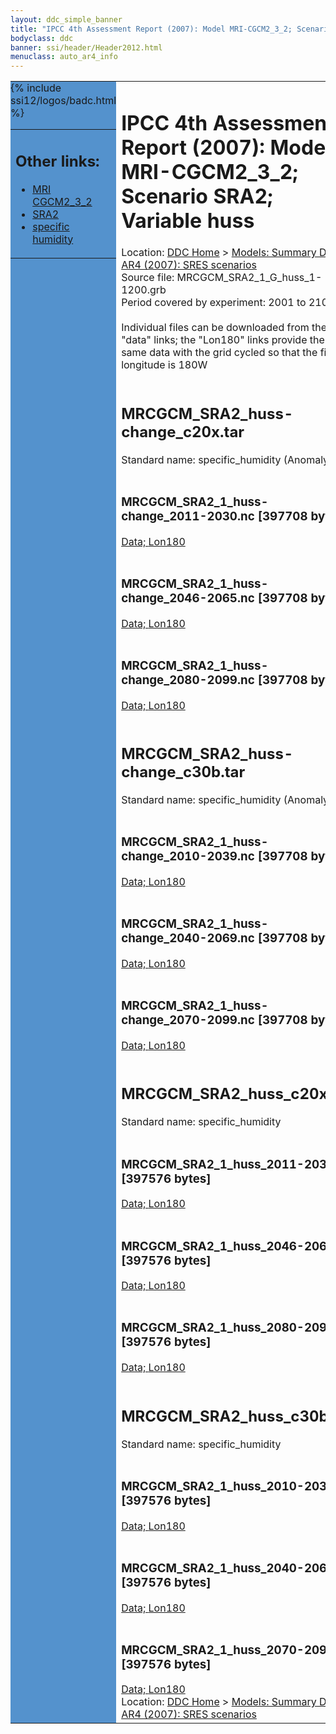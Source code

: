 ```yaml
---
layout: ddc_simple_banner
title: "IPCC 4th Assessment Report (2007): Model MRI-CGCM2_3_2; Scenario SRA2; Variable huss"
bodyclass: ddc
banner: ssi/header/Header2012.html
menuclass: auto_ar4_info
---
```



<table width="100%" border="0" cellspacing="0" cellpadding="0" style="border-collapse: collapse;">
<tr style="margin:0;padding:0;border:0;">
<td style="margin:0;padding:0;border:0;height:1pt;width:150pt;background:#5492CD;" valign="top" >

<div id="lh-col2" class="auto_ar4_info">
<table class="menumain" bgcolor="#5492CD" cellspacing="0" width="100%" border="0">
<tr><td>
<h2> Other links:</h2>
<ul>
<li><a href="/auto/ar4/model-MRI-CGCM2_3_2.html">MRI<br/>CGCM2_3_2</a></li>
<li><a href="/auto/ar4/scenario-SRA2.html">SRA2</a></li>
<li><a href="/auto/ar4/var-specific_humidity.html">specific humidity</a></li>
</ul>
</td></tr>
{% include ssi12/logos/badc.html %}
</table>
</div>
</td>
<td><h1>IPCC 4th Assessment Report (2007): Model MRI-CGCM2_3_2; Scenario SRA2; Variable huss</h1>

<!-- Breadcrumb1 -->
<div id="breadcrumb1" align="left">
Location: <a href="/index.html">DDC Home</a> > <a href="/sim/gcm_clim/">Models: Summary Data</a>
> <a href="/sim/gcm_clim/SRES_AR4/index.html">AR4 (2007): SRES scenarios</a>
</div>
<!-- End of Breadcrumb1 -->Source file: MRCGCM_SRA2_1_G_huss_1-1200.grb
<br/>
Period covered by experiment: 2001 to 2100<br/>
<br/>Individual files can be downloaded from the "data" links; the "Lon180" links provide the same data
         with the grid cycled so that the first longitude is 180W<br/>
<br/><h2>MRCGCM_SRA2_huss-change_c20x.tar</h2>
Standard name: specific_humidity (Anomaly)<br>
<br/><h3>MRCGCM_SRA2_1_huss-change_2011-2030.nc [397708 bytes]</h3>
<a href="http://apps.ipcc-data.org/cgi-bin/downl/ar4_nc/huss/MRCGCM_SRA2_1_huss-change_2011-2030.nc">Data; </a><a href="http://apps.ipcc-data.org/cgi-bin/downl/ar4_nc/huss/MRCGCM_SRA2_1_huss-change_2011-2030.cyto180.nc"> Lon180</a><br/>
<br/><h3>MRCGCM_SRA2_1_huss-change_2046-2065.nc [397708 bytes]</h3>
<a href="http://apps.ipcc-data.org/cgi-bin/downl/ar4_nc/huss/MRCGCM_SRA2_1_huss-change_2046-2065.nc">Data; </a><a href="http://apps.ipcc-data.org/cgi-bin/downl/ar4_nc/huss/MRCGCM_SRA2_1_huss-change_2046-2065.cyto180.nc"> Lon180</a><br/>
<br/><h3>MRCGCM_SRA2_1_huss-change_2080-2099.nc [397708 bytes]</h3>
<a href="http://apps.ipcc-data.org/cgi-bin/downl/ar4_nc/huss/MRCGCM_SRA2_1_huss-change_2080-2099.nc">Data; </a><a href="http://apps.ipcc-data.org/cgi-bin/downl/ar4_nc/huss/MRCGCM_SRA2_1_huss-change_2080-2099.cyto180.nc"> Lon180</a><br/>
<br/><h2>MRCGCM_SRA2_huss-change_c30b.tar</h2>
Standard name: specific_humidity (Anomaly)<br>
<br/><h3>MRCGCM_SRA2_1_huss-change_2010-2039.nc [397708 bytes]</h3>
<a href="http://apps.ipcc-data.org/cgi-bin/downl/ar4_nc/huss/MRCGCM_SRA2_1_huss-change_2010-2039.nc">Data; </a><a href="http://apps.ipcc-data.org/cgi-bin/downl/ar4_nc/huss/MRCGCM_SRA2_1_huss-change_2010-2039.cyto180.nc"> Lon180</a><br/>
<br/><h3>MRCGCM_SRA2_1_huss-change_2040-2069.nc [397708 bytes]</h3>
<a href="http://apps.ipcc-data.org/cgi-bin/downl/ar4_nc/huss/MRCGCM_SRA2_1_huss-change_2040-2069.nc">Data; </a><a href="http://apps.ipcc-data.org/cgi-bin/downl/ar4_nc/huss/MRCGCM_SRA2_1_huss-change_2040-2069.cyto180.nc"> Lon180</a><br/>
<br/><h3>MRCGCM_SRA2_1_huss-change_2070-2099.nc [397708 bytes]</h3>
<a href="http://apps.ipcc-data.org/cgi-bin/downl/ar4_nc/huss/MRCGCM_SRA2_1_huss-change_2070-2099.nc">Data; </a><a href="http://apps.ipcc-data.org/cgi-bin/downl/ar4_nc/huss/MRCGCM_SRA2_1_huss-change_2070-2099.cyto180.nc"> Lon180</a><br/>
<br/><h2>MRCGCM_SRA2_huss_c20x.tar</h2>
Standard name: specific_humidity<br>
<br/><h3>MRCGCM_SRA2_1_huss_2011-2030.nc [397576 bytes]</h3>
<a href="http://apps.ipcc-data.org/cgi-bin/downl/ar4_nc/huss/MRCGCM_SRA2_1_huss_2011-2030.nc">Data; </a><a href="http://apps.ipcc-data.org/cgi-bin/downl/ar4_nc/huss/MRCGCM_SRA2_1_huss_2011-2030.cyto180.nc"> Lon180</a><br/>
<br/><h3>MRCGCM_SRA2_1_huss_2046-2065.nc [397576 bytes]</h3>
<a href="http://apps.ipcc-data.org/cgi-bin/downl/ar4_nc/huss/MRCGCM_SRA2_1_huss_2046-2065.nc">Data; </a><a href="http://apps.ipcc-data.org/cgi-bin/downl/ar4_nc/huss/MRCGCM_SRA2_1_huss_2046-2065.cyto180.nc"> Lon180</a><br/>
<br/><h3>MRCGCM_SRA2_1_huss_2080-2099.nc [397576 bytes]</h3>
<a href="http://apps.ipcc-data.org/cgi-bin/downl/ar4_nc/huss/MRCGCM_SRA2_1_huss_2080-2099.nc">Data; </a><a href="http://apps.ipcc-data.org/cgi-bin/downl/ar4_nc/huss/MRCGCM_SRA2_1_huss_2080-2099.cyto180.nc"> Lon180</a><br/>
<br/><h2>MRCGCM_SRA2_huss_c30b.tar</h2>
Standard name: specific_humidity<br>
<br/><h3>MRCGCM_SRA2_1_huss_2010-2039.nc [397576 bytes]</h3>
<a href="http://apps.ipcc-data.org/cgi-bin/downl/ar4_nc/huss/MRCGCM_SRA2_1_huss_2010-2039.nc">Data; </a><a href="http://apps.ipcc-data.org/cgi-bin/downl/ar4_nc/huss/MRCGCM_SRA2_1_huss_2010-2039.cyto180.nc"> Lon180</a><br/>
<br/><h3>MRCGCM_SRA2_1_huss_2040-2069.nc [397576 bytes]</h3>
<a href="http://apps.ipcc-data.org/cgi-bin/downl/ar4_nc/huss/MRCGCM_SRA2_1_huss_2040-2069.nc">Data; </a><a href="http://apps.ipcc-data.org/cgi-bin/downl/ar4_nc/huss/MRCGCM_SRA2_1_huss_2040-2069.cyto180.nc"> Lon180</a><br/>
<br/><h3>MRCGCM_SRA2_1_huss_2070-2099.nc [397576 bytes]</h3>
<a href="http://apps.ipcc-data.org/cgi-bin/downl/ar4_nc/huss/MRCGCM_SRA2_1_huss_2070-2099.nc">Data; </a><a href="http://apps.ipcc-data.org/cgi-bin/downl/ar4_nc/huss/MRCGCM_SRA2_1_huss_2070-2099.cyto180.nc"> Lon180</a><br/>
<!-- Breadcrumb2 -->
<div id="breadcrumb2" align="left">
Location: <a href="/index.html">DDC Home</a> > <a href="/sim/gcm_clim/">Models: Summary Data</a>
> <a href="/sim/gcm_clim/SRES_AR4/index.html">AR4 (2007): SRES scenarios</a>
</div>
<!-- End of Breadcrumb2 --></td></tr></table>

